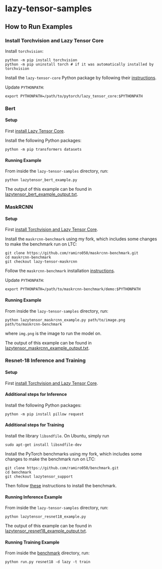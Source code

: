 # lazy-tensor-samples

## How to Run Examples

### Install Torchvision and Lazy Tensor Core

Install `torchvision`:

```shell
python -m pip install torchvision
python -m pip uninstall torch # if it was automatically installed by torchvision
```

Install the `lazy-tensor-core` Python package by following their [instructions](https://github.com/pytorch/pytorch/blob/lazy_tensor_staging/lazy_tensor_core/QUICKSTART.md).

Update `PYTHONPATH`:

```shell
export PYTHONPATH=/path/to/pytorch/lazy_tensor_core:$PYTHONPATH
```

### Bert

#### Setup

First [install Lazy Tensor Core](#install-torchvision-and-lazy-tensor-core).

Install the following Python packages:

```shell
python -m pip transformers datasets
```

#### Running Example

From inside the `lazy-tensor-samples` directory, run:

```shell
python lazytensor_bert_example.py
```

The output of this example can be found in [lazytensor_bert_example_output.txt](https://github.com/ramiro050/lazy-tensor-samples/blob/main/lazytensor_bert_example_output.txt).


### MaskRCNN

#### Setup

First [install Torchvision and Lazy Tensor Core](#install-torchvision-and-lazy-tensor-core).

Install the `maskrcnn-benchmark` using my fork, which includes some changes to make the benchmark run on LTC:

```shell
git clone https://github.com/ramiro050/maskrcnn-benchmark.git
cd maskrcnn-benchmark
git checkout lazy-tensor-maskrcnn
```

Follow the `maskrcnn-benchmark` installation [instructions](https://github.com/ramiro050/maskrcnn-benchmark/blob/lazy-tensor-maskrcnn/INSTALL.md).

Update `PYTHONPATH`:

```shell
export PYTHONPATH=/path/to/maskrcnn-benchmark/demo:$PYTHONPATH
```

#### Running Example

From inside the `lazy-tensor-samples` directory, run:

```shell
python lazytensor_maskrcnn_example.py path/to/image.png path/to/maskrcnn-benchmark
```
where `img.png` is the image to run the model on.

The output of this example can be found in [lazytensor_maskrcnn_example_output.txt](https://github.com/ramiro050/lazy-tensor-samples/blob/main/lazytensor_maskrcnn_example_output.txt).

### Resnet-18 Inference and Training

#### Setup

First [install Torchvision and Lazy Tensor Core](#install-torchvision-and-lazy-tensor-core).

#### Additional steps for Inference

Install the following Python packages:

```shell
python -m pip install pillow request
```

#### Additional steps for Training

Install the library `libsndfile`. On Ubuntu, simply run

```shell
sudo apt-get install libsndfile-dev
```

Install the PyTorch benchmarks using my fork, which includes some changes to make the benchmark run on LTC:

```shell
git clone https://github.com/ramiro050/benchmark.git
cd benchmark
git checkout lazytensor_support
```

Then follow [these](https://github.com/ramiro050/benchmark#building-from-source) instructions to install the benchmark.


#### Running Inference Example

From inside the `lazy-tensor-samples` directory, run:

```shell
python lazytensor_resnet18_example.py
```

The output of this example can be found in [lazytensor_resnet18_example_output.txt](https://github.com/ramiro050/lazy-tensor-samples/blob/main/lazytensor_resnet18_example_output.txt).

#### Running Training Example

From inside the [benchmark](https://github.com/ramiro050/benchmark) directory, run:

```shell
python run.py resnet18 -d lazy -t train
```
